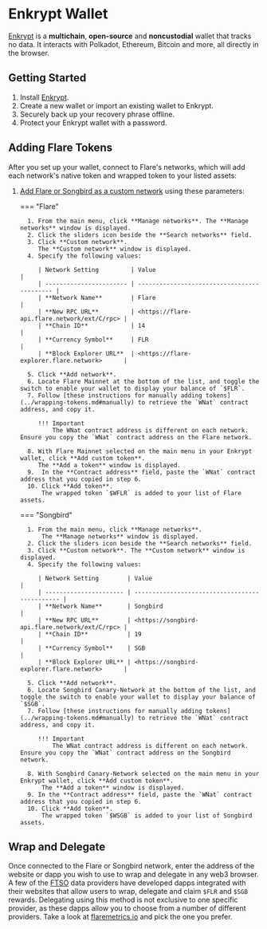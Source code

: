 # Enkrypt Wallet

[Enkrypt](https://www.enkrypt.com/?mtm_campaign=Flare%20Wiki%20-%20Getting%20started%20with%20Enkrypt) is a **multichain**, **open-source** and **noncustodial** wallet that tracks no data.
It interacts with Polkadot, Ethereum, Bitcoin and more, all directly in the browser.

## Getting Started

1. Install [Enkrypt](https://www.enkrypt.com/?mtm_campaign=Flare%20Wiki%20-%20Getting%20started%20with%20Enkrypt).
2. Create a new wallet or import an existing wallet to Enkrypt.
3. Securely back up your recovery phrase offline.
4. Protect your Enkrypt wallet with a password.

## Adding Flare Tokens

After you set up your wallet, connect to Flare's networks, which will add each network's native token and wrapped token to your listed assets:

1. [Add Flare or Songbird as a custom network](https://help.myetherwallet.com/en/articles/6434713-enkrypt-connecting-to-networks-and-dapps) using these parameters:

    === "Flare"

         1. From the main menu, click **Manage networks**. The **Manage networks** window is displayed.
         2. Click the sliders icon beside the **Search networks** field.
         3. Click **Custom network**.
            The **Custom network** window is displayed.
         4. Specify the following values:

            | Network Setting         | Value                                       |
            | ----------------------- | ------------------------------------------- |
            | **Network Name**        | Flare                                       |
            | **New RPC URL**         | <https://flare-api.flare.network/ext/C/rpc> |
            | **Chain ID**            | 14                                          |
            | **Currency Symbol**     | FLR                                         |
            | **Block Explorer URL**  | <https://flare-explorer.flare.network>      |

         5. Click **Add network**.
         6. Locate Flare Mainnet at the bottom of the list, and toggle the switch to enable your wallet to display your balance of `$FLR`.
         7. Follow [these instructions for manually adding tokens](../wrapping-tokens.md#manually) to retrieve the `WNat` contract address, and copy it.

            !!! Important
                The WNat contract address is different on each network. Ensure you copy the `WNat` contract address on the Flare network.

         8. With Flare Mainnet selected on the main menu in your Enkrypt wallet, click **Add custom token**.
            The **Add a token** window is displayed.
         9.  In the **Contract address** field, paste the `WNat` contract address that you copied in step 6.
         10. Click **Add token**.
             The wrapped token `$WFLR` is added to your list of Flare assets.

    === "Songbird"

         1. From the main menu, click **Manage networks**.
             The **Manage networks** window is displayed.
         2. Click the sliders icon beside the **Search networks** field.
         3. Click **Custom network**. The **Custom network** window is displayed.
         4. Specify the following values:

            | Network Setting        | Value                                          |
            | ---------------------- | ---------------------------------------------- |
            | **Network Name**       | Songbird                                       |
            | **New RPC URL**        | <https://songbird-api.flare.network/ext/C/rpc> |
            | **Chain ID**           | 19                                             |
            | **Currency Symbol**    | SGB                                            |
            | **Block Explorer URL** | <https://songbird-explorer.flare.network>      |

         5. Click **Add network**.
         6. Locate Songbird Canary-Network at the bottom of the list, and toggle the switch to enable your wallet to display your balance of `$SGB`.
         7. Follow [these instructions for manually adding tokens](../wrapping-tokens.md#manually) to retrieve the `WNat` contract address, and copy it.

            !!! Important
                The WNat contract address is different on each network. Ensure you copy the `WNat` contract address on the Songbird network.

         8. With Songbird Canary-Network selected on the main menu in your Enkrypt wallet, click **Add custom token**.
             The **Add a token** window is displayed.
         9. In the **Contract address** field, paste the `WNat` contract address that you copied in step 6.
         10. Click **Add token**.
             The wrapped token `$WSGB` is added to your list of Songbird assets.

## Wrap and Delegate

Once connected to the Flare or Songbird network, enter the address of the website or dapp you wish to use to wrap and delegate in any web3 browser.
A few of the [FTSO](glossary.md#ftso) data providers have developed dapps integrated with their websites that allow users to wrap, delegate and claim `$FLR` and `$SGB` rewards.
Delegating using this method is not exclusive to one specific provider, as these dapps allow you to choose from a number of different providers.
Take a look at [flaremetrics.io](https://flaremetrics.io/ftso) and pick the one you prefer.
